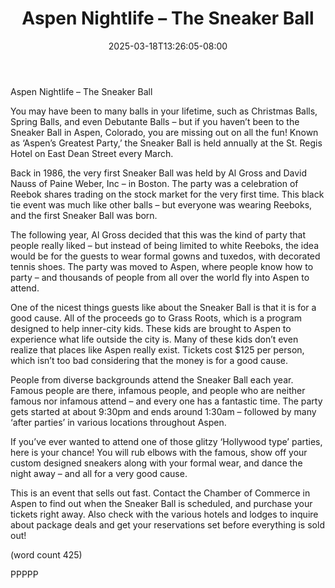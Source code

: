 ﻿---
title: "Aspen Nightlife – The Sneaker Ball"
date: 2025-03-18T13:26:05-08:00
description: "aspen nightlife Tips for Web Success"
featured_image: "/images/aspen nightlife.jpg"
tags: ["aspen nightlife"]
---

Aspen Nightlife – The Sneaker Ball

You may have been to many balls in your 
lifetime, such as Christmas Balls, Spring Balls,
and even Debutante Balls – but if you haven’t 
been to the Sneaker Ball in Aspen, Colorado, 
you are missing out on all the fun! Known as 
‘Aspen’s Greatest Party,’ the Sneaker Ball is 
held annually at the St. Regis Hotel on East 
Dean Street every March.

Back in 1986, the very first Sneaker Ball was 
held by Al Gross and David Nauss of Paine 
Weber, Inc – in Boston. The party was a 
celebration of Reebok shares trading on the 
stock market for the very first time. This black 
tie event was much like other balls – but 
everyone was wearing Reeboks, and the first 
Sneaker Ball was born.

The following year, Al Gross decided that this 
was the kind of party that people really liked – 
but instead of being limited to white Reeboks, 
the idea would be for the guests to wear formal 
gowns and tuxedos, with decorated tennis 
shoes. The party was moved to Aspen, where 
people know how to party – and thousands of 
people from all over the world fly into Aspen to 
attend.

One of the nicest things guests like about the 
Sneaker Ball is that it is for a good cause. All 
of the proceeds go to Grass Roots, which is a 
program designed to help inner-city kids. These 
kids are brought to Aspen to experience what
 life outside the city is. Many of these kids don’t 
even realize that places like Aspen really exist.
 Tickets cost $125 per person, which isn’t too 
bad considering that the money is for a good 
cause. 

People from diverse backgrounds attend the 
Sneaker Ball each year. Famous people are 
there, infamous people, and people who are 
neither famous nor infamous attend – and 
every one has a fantastic time. The party gets 
started at about 9:30pm and ends around 
1:30am – followed by many ‘after parties’ in 
various locations throughout Aspen. 

If you’ve ever wanted to attend one of those 
glitzy ‘Hollywood type’ parties, here is your 
chance! You will rub elbows with the famous, 
show off your custom designed sneakers 
along with your formal wear, and dance the 
night away – and all for a very good cause.  

This is an event that sells out fast. Contact the 
Chamber of Commerce in Aspen to find out 
when the Sneaker Ball is scheduled, and 
purchase your tickets right away. Also check 
with the various hotels and lodges to inquire 
about package deals and get your 
reservations set before everything is sold out!

(word count 425)

PPPPP

